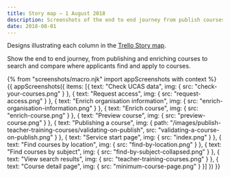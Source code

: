 ```yaml
---
title: Story map – 1 August 2018
description: Screenshots of the end to end journey from publish courses to search and compare.
date: 2018-08-01
---
```

Designs illustrating each column in the [Trello Story map](https://trello.com/b/9fCxMchD/bat-search-story-map).

Show the end to end journey, from publishing and enriching courses to search and compare where applicants find and apply to courses.

{% from "screenshots/macro.njk" import appScreenshots with context %}
{{ appScreenshots({
  items: [{
    text: "Check UCAS data",
    img: { src: "check-your-courses.png" }
  }, {
    text: "Request access",
    img: { src: "request-access.png" }
  }, {
    text: "Enrich organisation information",
    img: { src: "enrich-organisation-information.png" }
  }, {
    text: "Enrich course",
    img: { src: "enrich-course.png" }
  }, {
    text: "Preview course",
    img: { src: "preview-course.png" }
  }, {
    text: "Publishing a course",
    img: {
      path: "/images/publish-teacher-training-courses/validating-on-publish",
      src: "validating-a-course-on-publish.png"
    }
  }, {
    text: "Service start page",
    img: { src: "index.png" }
  }, {
    text: "Find courses by location",
    img: { src: "find-by-location.png" }
  }, {
    text: "Find courses by subject",
    img: { src: "find-by-subject-collapsed.png" }
  }, {
    text: "View search results",
    img: { src: "teacher-training-courses.png" }
  }, {
    text: "Course detail page",
    img: { src: "minimum-course-page.png" }
  }]
}) }}
